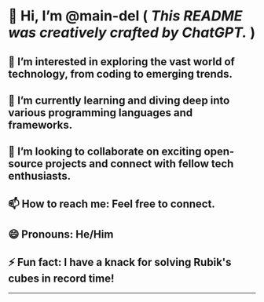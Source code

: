 # 👋 Hi, I’m @main-del ( *This README was creatively crafted by ChatGPT.* )

## 👀 I’m interested in exploring the vast world of technology, from coding to emerging trends.

## 🌱 I’m currently learning and diving deep into various programming languages and frameworks.

## 💞️ I’m looking to collaborate on exciting open-source projects and connect with fellow tech enthusiasts.

## 📫 How to reach me: Feel free to connect.

## 😄 Pronouns: He/Him

## ⚡ Fun fact: I have a knack for solving Rubik's cubes in record time!

---




<!---
main-del/main-del is a ✨ special ✨ repository because its `README.md` (this file) appears on your GitHub profile.
You can click the Preview link to take a look at your changes.
--->
